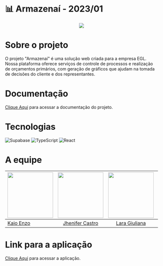 
# 📊 Armazenaí - 2023/01

<p align = "center">
  <img src="https://media.discordapp.net/attachments/1111303909978427524/1117103274517082212/logo.png"/>
</p>

# Sobre o projeto
O projeto "Armazenaí" é uma solução web criada para a empresa EGL. Nossa plataforma oferece serviços de controle de processos e realização de orçamentos primários, com geração de gráficos que ajudam na tomada de decisões do cliente e dos representantes.

# Documentação
[Clique Aqui](https://mdsreq-fga-unb.github.io/2023.1-Armazenai/) para acessar a documentação do projeto.

# Tecnologias
![Supabase](https://miro.medium.com/v2/resize:fit:1400/format:webp/1*MpDbGkmXHLzow_m63qJBPA.jpeg)
![TypeScript](https://img.shields.io/badge/TypeScript-007ACC?style=for-the-badge&logo=typescript&logoColor=white)
![React](https://img.shields.io/badge/react-%2320232a.svg?style=for-the-badge&logo=react&logoColor=%2361DAFB)

# A equipe
<!-- Tabela com os nomes e fotos-->
| <a href="https://github.com/kaioenzo"><img src="https://avatars.githubusercontent.com/u/59144744?v=4" width="150"></img></a> | <a href="https://github.com/jheniferib"><img src="https://avatars.githubusercontent.com/u/123898577?v=4" width="150"></img></a> | <a href="https://github.com/laragiuliana"><img src="https://avatars.githubusercontent.com/u/118694498?v=4" width="150"></img></a> | <a href="https://github.com/Katuner"><img src="https://avatars.githubusercontent.com/u/98045972?v=4" width="150"></img></a> | <a href="https://github.com/matix0"><img src="https://avatars.githubusercontent.com/u/61623585?v=4" width="150"></img></a> |
|----------|:-------------:| :---------: | :---------: | :---------: | 
| [Kaio Enzo](https://github.com/kaioenzo) |  [Jhenifer Castro](https://github.com/jheniferib) | [Lara Giuliana](https://github.com/laragiuliana) | [Lucas Oliveira](https://github.com/Katuner) | [Mateus Vinicius](https://github.com/matix0) |

# Link para a aplicação
[Clique Aqui](https://2023-1-armazenai-144gjg5y6-armazenai.vercel.app) para acessar a aplicação.


